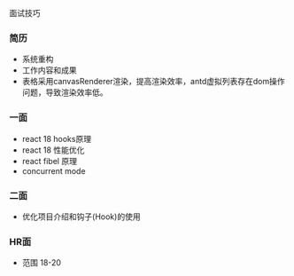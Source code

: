 面试技巧

### 简历
- 系统重构
- 工作内容和成果
- 表格采用canvasRenderer渲染，提高渲染效率，antd虚拟列表存在dom操作问题，导致渲染效率低。


### 一面
- react 18 hooks原理
- react 18 性能优化
- react fibel 原理
- concurrent mode


### 二面
- 优化项目介绍和钩子(Hook)的使用

### HR面
- 范围 18-20